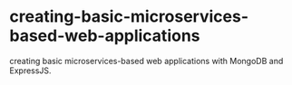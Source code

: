 # creating-basic-microservices-based-web-applications
creating basic microservices-based web applications with MongoDB and ExpressJS.
